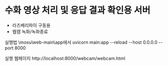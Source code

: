# 수화 영상 처리 및 응답 결과 확인용 서버

- 라즈베리파이 구동용
- 웹캠 녹화/녹화종료

실행법
\mosu\web-main\app에서
uvicorn main:app --reload --host 0.0.0.0 --port 8000

실행 웹페이지
http://localhost:8000/webcam/webcam.html